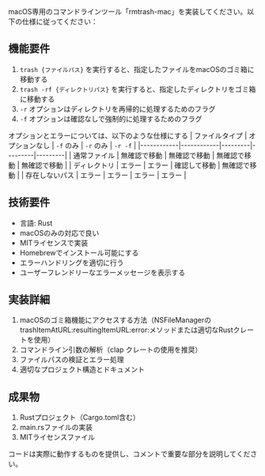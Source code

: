 macOS専用のコマンドラインツール「rmtrash-mac」を実装してください。以下の仕様に従ってください：

## 機能要件
1. `trash {ファイルパス}` を実行すると、指定したファイルをmacOSのゴミ箱に移動する
2. `trash -rf {ディレクトリパス}` を実行すると、指定したディレクトリをゴミ箱に移動する
3. `-r` オプションはディレクトリを再帰的に処理するためのフラグ
4. `-f` オプションは確認なしで強制的に処理するためのフラグ

オプションとエラーについては、以下のような仕様にする
| ファイルタイプ | オプションなし | `-f` のみ | `-r` のみ | `-r -f` |
|------------|------------|---------|---------|---------|
| 通常ファイル   | 無確認で移動    | 無確認で移動 | 無確認で移動 | 無確認で移動 |
| ディレクトリ   | エラー       | エラー    | 確認して移動 | 無確認で移動 |
| 存在しないパス | エラー       | エラー  | エラー    | エラー |

## 技術要件
- 言語: Rust
- macOSのみの対応で良い
- MITライセンスで実装
- Homebrewでインストール可能にする
- エラーハンドリングを適切に行う
- ユーザーフレンドリーなエラーメッセージを表示する

## 実装詳細
1. macOSのゴミ箱機能にアクセスする方法（NSFileManagerのtrashItemAtURL:resultingItemURL:error:メソッドまたは適切なRustクレートを使用）
2. コマンドライン引数の解析（clap クレートの使用を推奨）
3. ファイルパスの検証とエラー処理
4. 適切なプロジェクト構造とドキュメント

## 成果物
1. Rustプロジェクト（Cargo.toml含む）
2. main.rsファイルの実装
3. MITライセンスファイル

コードは実際に動作するものを提供し、コメントで重要な部分を説明してください。
